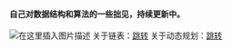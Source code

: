 #### 自己对数据结构和算法的一些拙见，持续更新中。
![在这里插入图片描述](https://img-blog.csdnimg.cn/20200427210044113.png?x-oss-process=image/watermark,type_ZmFuZ3poZW5naGVpdGk,shadow_10,text_aHR0cHM6Ly9ibG9nLmNzZG4ubmV0L3dlaXhpbl80MjU5Nzg4MA==,size_16,color_FFFFFF,t_70)
关于链表：[跳转](https://github.com/Naturalvolume/Kathy-s-Algorithm/tree/master/%E9%93%BE%E8%A1%A8)
关于动态规划：[跳转](https://github.com/Naturalvolume/Kathy-s-Algorithm/tree/master/%E5%8A%A8%E6%80%81%E8%A7%84%E5%88%92)